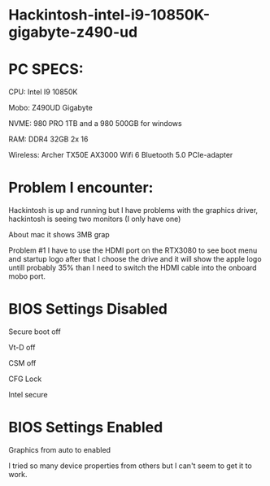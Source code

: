 # Hackintosh-intel-i9-10850K-gigabyte-z490-ud

# PC SPECS:
CPU: Intel I9 10850K

Mobo: Z490UD Gigabyte

NVME: 980 PRO 1TB and a 980 500GB for windows

RAM: DDR4 32GB 2x 16

Wireless: Archer TX50E AX3000 Wifi 6 Bluetooth 5.0 PCIe-adapter

# Problem I encounter:
Hackintosh is up and running but I have problems with the graphics driver, hackintosh is seeing two monitors (I only have one)

About mac it shows 3MB grap

Problem #1 I have to use the HDMI port on the RTX3080 to see boot menu and startup logo after that I choose the drive and it will show the apple logo untill probably 35% than I need to switch the HDMI cable into the onboard mobo port.

# BIOS Settings Disabled

Secure boot off

Vt-D off

CSM off

CFG Lock

Intel secure


# BIOS Settings Enabled
Graphics from auto to enabled


I tried so many device properties from others but I can't seem to get it to work.

